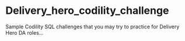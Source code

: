# Delivery_hero_codility_challenge
Sample Codility SQL challenges that you may try to practice for Delivery Hero DA roles...

